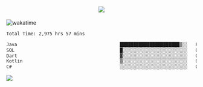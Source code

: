 <h1 align="center">
  <img src="https://readme-typing-svg.herokuapp.com/?font=Righteous&size=35&center=true&vCenter=true&width=500&height=70&duration=4000&lines=Hi!+%F0%9F%91%8B+I%27m+Ali%20Osman!;" />
</h1>


![wakatime](https://wakatime.com/share/@aliosmanoktar/3a8ffe71-6da4-4964-913b-2f09afbe53bf.svg?cache=none)
<!--START_SECTION:waka-->

```txt
Total Time: 2,975 hrs 57 mins

Java                                      ██████████████████████▒░░   89.58 %
SQL                                       █░░░░░░░░░░░░░░░░░░░░░░░░   04.27 %
Dart                                      ▓░░░░░░░░░░░░░░░░░░░░░░░░   02.33 %
Kotlin                                    ▒░░░░░░░░░░░░░░░░░░░░░░░░   00.74 %
C#                                        ░░░░░░░░░░░░░░░░░░░░░░░░░   00.65 %
```

<!--END_SECTION:waka-->

<img src="https://profile-counter.glitch.me/aliosmanoktar/count.svg" />

